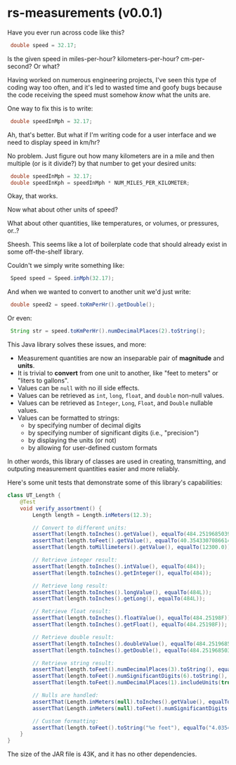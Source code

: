 # rs-measurements (v0.0.1)

Have you ever run across code like this?

``` java
 double speed = 32.17;
```

Is the given speed in miles-per-hour? kilometers-per-hour? cm-per-second? Or what?

Having worked on numerous engineering projects, I've seen this type of coding way too often, and it's led to wasted time and goofy bugs because the code receiving the speed must somehow _know_ what the units are.

One way to fix this is to write:

``` java
 double speedInMph = 32.17;
```

Ah, that's better. But what if I'm writing code for a user interface and we need to display speed in km/hr?

No problem. Just figure out how many kilometers are in a mile and then multiple (or is it divide?) by that number to get your desired units:

``` java
 double speedInMph = 32.17;
 double speedInKph = speedInMph * NUM_MILES_PER_KILOMETER; 
```

Okay, that works.

Now what about other units of speed?

What about other quantities, like temperatures, or volumes, or pressures, or..?

Sheesh. This seems like a lot of boilerplate code that should already exist in some off-the-shelf library.

Couldn't we simply write something like:

``` java
 Speed speed = Speed.inMph(32.17);
```

And when we wanted to convert to another unit we'd just write:

``` java
 double speed2 = speed.toKmPerHr().getDouble();
```

Or even:

``` java
 String str = speed.toKmPerHr().numDecimalPlaces(2).toString();
```

This Java library solves these issues, and more:

* Measurement quantities are now an inseparable pair of **magnitude** and **units**.
* It is trivial to **convert** from one unit to another, like "feet to meters" or "liters to gallons".
* Values can be `null` with no ill side effects.
* Values can be retrieved as `int`, `long`, `float`, and `double` non-null values. 
* Values can be retrieved as `Integer`, `Long`, `Float`, and `Double` nullable values.
* Values can be formatted to strings:
  * by specifying number of decimal digits
  * by specifying number of significant digits (i.e., "precision")
  * by displaying the units (or not)
  * by allowing for user-defined custom formats

In other words, this library of classes are used in creating, transmitting, and outputing measurement quantities easier and more reliably.

Here's some unit tests that demonstrate some of this library's capabilities:

```java
class UT_Length {
    @Test
    void verify_assortment() {
        Length length = Length.inMeters(12.3);

        // Convert to different units:
        assertThat(length.toInches().getValue(), equalTo(484.251968503937));
        assertThat(length.toFeet().getValue(), equalTo(40.3543307086614));
        assertThat(length.toMillimeters().getValue(), equalTo(12300.0));

        // Retrieve integer result:
        assertThat(length.toInches().intValue(), equalTo(484));
        assertThat(length.toInches().getInteger(), equalTo(484));

        // Retrieve long result:
        assertThat(length.toInches().longValue(), equalTo(484L));
        assertThat(length.toInches().getLong(), equalTo(484L));

        // Retrieve float result:
        assertThat(length.toInches().floatValue(), equalTo(484.25198F));
        assertThat(length.toInches().getFloat(), equalTo(484.25198F));

        // Retrieve double result:
        assertThat(length.toInches().doubleValue(), equalTo(484.251968503937));
        assertThat(length.toInches().getDouble(), equalTo(484.251968503937));

        // Retrieve string result:
        assertThat(length.toFeet().numDecimalPlaces(3).toString(), equalTo("40.354"));
        assertThat(length.toFeet().numSignificantDigits(6).toString(), equalTo("40.3543"));
        assertThat(length.toFeet().numDecimalPlaces(1).includeUnits(true).toString(), equalTo("40.4 ft"));

        // Nulls are handled:
        assertThat(Length.inMeters(null).toInches().getValue(), equalTo(null));
        assertThat(Length.inMeters(null).toFeet().numSignificantDigits(2).toString(), equalTo(""));

        // Custom formatting:
        assertThat(length.toFeet().toString("%e feet"), equalTo("4.035433e+01 feet"));
    }
}
```

The size of the JAR file is 43K, and it has no other dependencies.
